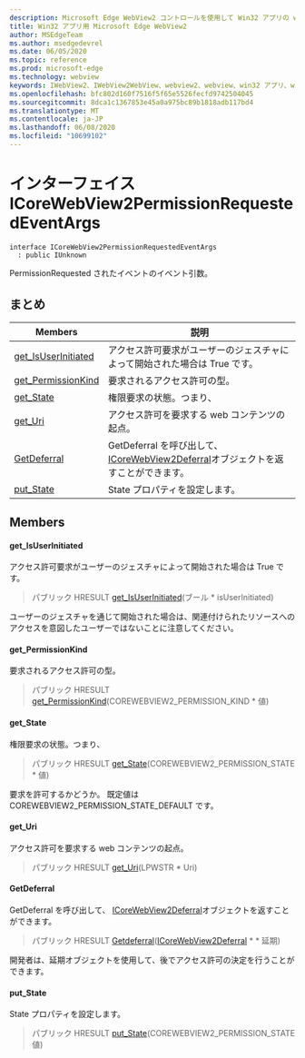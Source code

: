 ```yaml
---
description: Microsoft Edge WebView2 コントロールを使用して Win32 アプリの web コンテンツをホストする
title: Win32 アプリ用 Microsoft Edge WebView2
author: MSEdgeTeam
ms.author: msedgedevrel
ms.date: 06/05/2020
ms.topic: reference
ms.prod: microsoft-edge
ms.technology: webview
keywords: IWebView2、IWebView2WebView、webview2、webview、win32 アプリ、win32、edge、ICoreWebView2、ICoreWebView2Controller、browser control、edge html
ms.openlocfilehash: bfc802d160f7516f5f65e5526fecfd9742504045
ms.sourcegitcommit: 8dca1c1367853e45a0a975bc89b1818adb117bd4
ms.translationtype: MT
ms.contentlocale: ja-JP
ms.lasthandoff: 06/08/2020
ms.locfileid: "10699102"
---
```

# インターフェイス ICoreWebView2PermissionRequestedEventArgs 

```
interface ICoreWebView2PermissionRequestedEventArgs
  : public IUnknown
```

PermissionRequested されたイベントのイベント引数。

## まとめ

 Members                        | 説明
--------------------------------|---------------------------------------------
[get_IsUserInitiated](#get_isuserinitiated) | アクセス許可要求がユーザーのジェスチャによって開始された場合は True です。
[get_PermissionKind](#get_permissionkind) | 要求されるアクセス許可の型。
[get_State](#get_state) | 権限要求の状態。つまり、
[get_Uri](#get_uri) | アクセス許可を要求する web コンテンツの起点。
[GetDeferral](#getdeferral) | GetDeferral を呼び出して、 [ICoreWebView2Deferral](icorewebview2deferral.md)オブジェクトを返すことができます。
[put_State](#put_state) | State プロパティを設定します。

## Members

#### get_IsUserInitiated 

アクセス許可要求がユーザーのジェスチャによって開始された場合は True です。

> パブリック HRESULT [get_IsUserInitiated](#get_isuserinitiated)(ブール * isUserInitiated)

ユーザーのジェスチャを通じて開始された場合は、関連付けられたリソースへのアクセスを意図したユーザーではないことに注意してください。

#### get_PermissionKind 

要求されるアクセス許可の型。

> パブリック HRESULT [get_PermissionKind](#get_permissionkind)(COREWEBVIEW2_PERMISSION_KIND * 値)

#### get_State 

権限要求の状態。つまり、

> パブリック HRESULT [get_State](#get_state)(COREWEBVIEW2_PERMISSION_STATE * 値)

要求を許可するかどうか。 既定値は COREWEBVIEW2_PERMISSION_STATE_DEFAULT です。

#### get_Uri 

アクセス許可を要求する web コンテンツの起点。

> パブリック HRESULT [get_Uri](#get_uri)(LPWSTR * Uri)

#### GetDeferral 

GetDeferral を呼び出して、 [ICoreWebView2Deferral](icorewebview2deferral.md)オブジェクトを返すことができます。

> パブリック HRESULT [Getdeferral](#getdeferral)([ICoreWebView2Deferral](icorewebview2deferral.md) * * 延期)

開発者は、延期オブジェクトを使用して、後でアクセス許可の決定を行うことができます。

#### put_State 

State プロパティを設定します。

> パブリック HRESULT [put_State](#put_state)(COREWEBVIEW2_PERMISSION_STATE 値)

